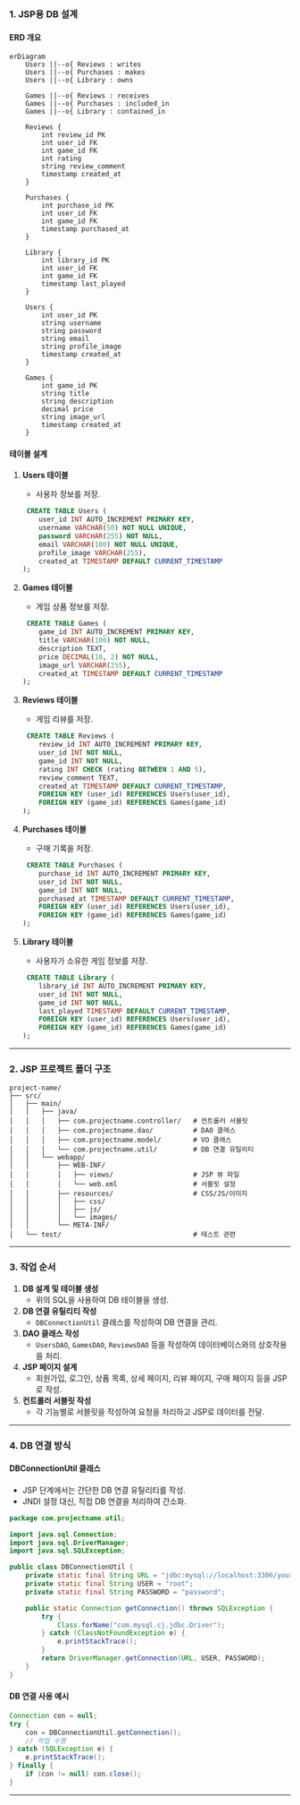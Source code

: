 ### **1. JSP용 DB 설계**

#### **ERD 개요**

```mermaid
erDiagram
    Users ||--o{ Reviews : writes
    Users ||--o{ Purchases : makes
    Users ||--o{ Library : owns
    
    Games ||--o{ Reviews : receives
    Games ||--o{ Purchases : included_in
    Games ||--o{ Library : contained_in
    
    Reviews {
        int review_id PK
        int user_id FK
        int game_id FK
        int rating
        string review_comment
        timestamp created_at
    }
    
    Purchases {
        int purchase_id PK
        int user_id FK
        int game_id FK
        timestamp purchased_at
    }
    
    Library {
        int library_id PK
        int user_id FK
        int game_id FK
        timestamp last_played
    }
    
    Users {
        int user_id PK
        string username
        string password
        string email
        string profile_image
        timestamp created_at
    }
    
    Games {
        int game_id PK
        string title
        string description
        decimal price
        string image_url
        timestamp created_at
    }
```

#### **테이블 설계**

1. **Users 테이블**

   - 사용자 정보를 저장.

   ```sql
    CREATE TABLE Users (
       user_id INT AUTO_INCREMENT PRIMARY KEY,
       username VARCHAR(50) NOT NULL UNIQUE,
       password VARCHAR(255) NOT NULL,
       email VARCHAR(100) NOT NULL UNIQUE,
       profile_image VARCHAR(255),
       created_at TIMESTAMP DEFAULT CURRENT_TIMESTAMP
   );
   ```

2. **Games 테이블**

   - 게임 상품 정보를 저장.

   ```sql
    CREATE TABLE Games (
       game_id INT AUTO_INCREMENT PRIMARY KEY,
       title VARCHAR(100) NOT NULL,
       description TEXT,
       price DECIMAL(10, 2) NOT NULL,
       image_url VARCHAR(255),
       created_at TIMESTAMP DEFAULT CURRENT_TIMESTAMP
   );
   ```

3. **Reviews 테이블**

   - 게임 리뷰를 저장.

   ```sql
    CREATE TABLE Reviews (
       review_id INT AUTO_INCREMENT PRIMARY KEY,
       user_id INT NOT NULL,
       game_id INT NOT NULL,
       rating INT CHECK (rating BETWEEN 1 AND 5),
       review_comment TEXT,
       created_at TIMESTAMP DEFAULT CURRENT_TIMESTAMP,
       FOREIGN KEY (user_id) REFERENCES Users(user_id),
       FOREIGN KEY (game_id) REFERENCES Games(game_id)
   );
   ```

4. **Purchases 테이블**

   - 구매 기록을 저장.

   ```sql
    CREATE TABLE Purchases (
       purchase_id INT AUTO_INCREMENT PRIMARY KEY,
       user_id INT NOT NULL,
       game_id INT NOT NULL,
       purchased_at TIMESTAMP DEFAULT CURRENT_TIMESTAMP,
       FOREIGN KEY (user_id) REFERENCES Users(user_id),
       FOREIGN KEY (game_id) REFERENCES Games(game_id)
   );
   ```

5. **Library 테이블**

   - 사용자가 소유한 게임 정보를 저장.

   ```sql
    CREATE TABLE Library (
       library_id INT AUTO_INCREMENT PRIMARY KEY,
       user_id INT NOT NULL,
       game_id INT NOT NULL,
       last_played TIMESTAMP DEFAULT CURRENT_TIMESTAMP,
       FOREIGN KEY (user_id) REFERENCES Users(user_id),
       FOREIGN KEY (game_id) REFERENCES Games(game_id)
   );
   ```

------

### **2. JSP 프로젝트 폴더 구조**

```plaintext
project-name/
├── src/
│   ├── main/
│   │   ├── java/
│   │   │   ├── com.projectname.controller/   # 컨트롤러 서블릿
│   │   │   ├── com.projectname.dao/          # DAO 클래스
│   │   │   ├── com.projectname.model/        # VO 클래스
│   │   │   └── com.projectname.util/         # DB 연결 유틸리티
│   │   └── webapp/
│   │       ├── WEB-INF/
│   │       │   ├── views/                    # JSP 뷰 파일
│   │       │   └── web.xml                   # 서블릿 설정
│   │       ├── resources/                    # CSS/JS/이미지
│   │       │   ├── css/
│   │       │   ├── js/
│   │       │   └── images/
│   │       └── META-INF/
│   └── test/                                 # 테스트 관련
```

------

### **3. 작업 순서**

1. **DB 설계 및 테이블 생성**
   - 위의 SQL을 사용하여 DB 테이블을 생성.
2. **DB 연결 유틸리티 작성**
   - `DBConnectionUtil` 클래스를 작성하여 DB 연결을 관리.
3. **DAO 클래스 작성**
   - `UsersDAO`, `GamesDAO`, `ReviewsDAO` 등을 작성하여 데이터베이스와의 상호작용을 처리.
4. **JSP 페이지 설계**
   - 회원가입, 로그인, 상품 목록, 상세 페이지, 리뷰 페이지, 구매 페이지 등을 JSP로 작성.
5. **컨트롤러 서블릿 작성**
   - 각 기능별로 서블릿을 작성하여 요청을 처리하고 JSP로 데이터를 전달.

------

### **4. DB 연결 방식**

#### **DBConnectionUtil 클래스**

- JSP 단계에서는 간단한 DB 연결 유틸리티를 작성.
- JNDI 설정 대신, 직접 DB 연결을 처리하여 간소화.

```java
package com.projectname.util;

import java.sql.Connection;
import java.sql.DriverManager;
import java.sql.SQLException;

public class DBConnectionUtil {
    private static final String URL = "jdbc:mysql://localhost:3306/your_db";
    private static final String USER = "root";
    private static final String PASSWORD = "password";

    public static Connection getConnection() throws SQLException {
        try {
            Class.forName("com.mysql.cj.jdbc.Driver");
        } catch (ClassNotFoundException e) {
            e.printStackTrace();
        }
        return DriverManager.getConnection(URL, USER, PASSWORD);
    }
}
```

#### **DB 연결 사용 예시**

```java
Connection con = null;
try {
    con = DBConnectionUtil.getConnection();
    // 작업 수행
} catch (SQLException e) {
    e.printStackTrace();
} finally {
    if (con != null) con.close();
}
```

------

